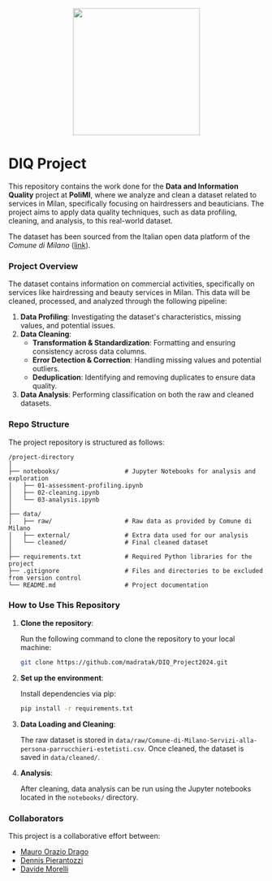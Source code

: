 <p align="center">
  <img src="https://upload.wikimedia.org/wikipedia/it/b/be/Logo_Politecnico_Milano.png" width="250"/>
</p>

# DIQ Project

This repository contains the work done for the **Data and Information Quality** project at **PoliMI**, where we analyze and clean a dataset related to services in Milan, specifically focusing on hairdressers and beauticians. The project aims to apply data quality techniques, such as data profiling, cleaning, and analysis, to this real-world dataset.

The dataset has been sourced from the Italian open data platform of the *Comune di Milano* ([link](http://www.datiopen.it/it/opendata/Comune_di_Milano_Esercizi_commerciali_Servizi_alla_persona_parrucchieri_estetisti_
)).

### Project Overview

The dataset contains information on commercial activities, specifically on services like hairdressing and beauty services in Milan. This data will be cleaned, processed, and analyzed through the following pipeline:

1. **Data Profiling**: Investigating the dataset's characteristics, missing values, and potential issues.
2. **Data Cleaning**:
   - **Transformation & Standardization**: Formatting and ensuring consistency across data columns.
   - **Error Detection & Correction**: Handling missing values and potential outliers.
   - **Deduplication**: Identifying and removing duplicates to ensure data quality.
3. **Data Analysis**: Performing classification on both the raw and cleaned datasets.

### Repo Structure

The project repository is structured as follows:

```
/project-directory
│
├── notebooks/                  # Jupyter Notebooks for analysis and exploration
│   ├── 01-assessment-profiling.ipynb
│   ├── 02-cleaning.ipynb
│   └── 03-analysis.ipynb
│
├── data/                       
│   ├── raw/                    # Raw data as provided by Comune di Milano
│   ├── external/               # Extra data used for our analysis
│   └── cleaned/                # Final cleaned dataset
│
├── requirements.txt            # Required Python libraries for the project
├── .gitignore                  # Files and directories to be excluded from version control
└── README.md                   # Project documentation
```

### How to Use This Repository

1. **Clone the repository**:

   Run the following command to clone the repository to your local machine:
   ```bash
   git clone https://github.com/madratak/DIQ_Project2024.git

2. **Set up the environment**:

   Install dependencies via pip:
   
   ```bash
   pip install -r requirements.txt

3. **Data Loading and Cleaning**:

   The raw dataset is stored in ```data/raw/Comune-di-Milano-Servizi-alla-persona-parrucchieri-estetisti.csv```.
   Once cleaned, the dataset is saved in ```data/cleaned/```.

4. **Analysis**:

   After cleaning, data analysis can be run using the Jupyter notebooks located in the ```notebooks/``` directory.

### Collaborators

This project is a collaborative effort between:

- [Mauro Orazio Drago](https://github.com/madratak)
- [Dennis Pierantozzi](https://github.com/DennisPierantozzi)
- [Davide Morelli](https://github.com/relli-d)

